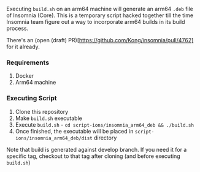 Executing `build.sh` on an arm64 machine will generate an arm64 `.deb` file of Insomnia (Core). This is a temporary script hacked together till the time Insomnia team figure out a way to incorporate arm64 builds in its build process.

There's an (open (draft) PR)[https://github.com/Kong/insomnia/pull/4762] for it already.

### Requirements
1. Docker
1. Arm64 machine

### Executing Script
1. Clone this repository
1. Make `build.sh` executable
1. Execute `build.sh` - `cd script-ions/insomnia_arm64_deb && ./build.sh`
1. Once finished, the executable will be placed in `script-ions/insomnia_arm64_deb/dist` directory

Note that build is generated against develop branch. If you need it for a specific tag, checkout to that tag after cloning (and before executing `build.sh`)